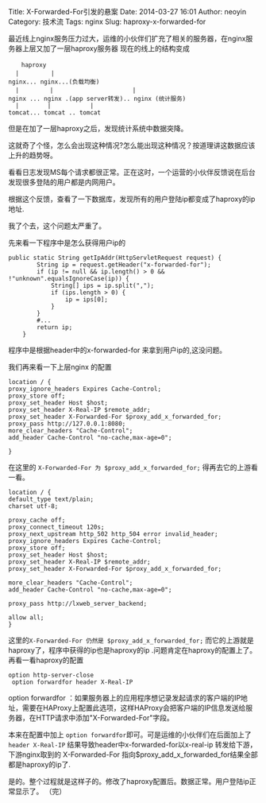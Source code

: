 Title: X-Forwarded-For引发的悬案
Date: 2014-03-27 16:01
Author: neoyin
Category: 技术流
Tags: nginx
Slug: haproxy-x-forwarded-for


最近线上nginx服务压力过大，运维的小伙伴们扩充了相关的服务器，在nginx服务器上层又加了一层haproxy服务器
现在的线上的结构变成

      　haproxy
      |    　　　| 
    nginx... nginx...(负载均衡)
      |      　 |    　　　　　　　　　　　| 
    nginx ... nginx .(app server转发).. nginx (统计服务)
      |        |           |
    tomcat... tomcat .. tomcat 

但是在加了一层haproxy之后，发现统计系统中数据突降。

这就奇了个怪，怎么会出现这种情况?怎么能出现这种情况？按道理讲这数据应该上升的趋势呀。

看看日志发现MS每个请求都很正常。正在这时，一个运营的小伙伴反馈说在后台发现很多登陆的用户都是内网用户。

根据这个反馈，查看了一下数据库，发现所有的用户登陆ip都变成了haproxy的ip地址.

我了个去，这个问题太严重了。

先来看一下程序中是怎么获得用户ip的

    public static String getIpAddr(HttpServletRequest request) {
            String ip = request.getHeader("x-forwarded-for");
            if (ip != null && ip.length() > 0 && !"unknown".equalsIgnoreCase(ip)) {
                String[] ips = ip.split(",");
                if (ips.length > 0) {
                    ip = ips[0];
                }
            }
            #...
            return ip;
        }

<!--more-->

程序中是根据header中的x-forwarded-for 来拿到用户ip的,这没问题。

我们再来看一下上层nginx 的配置

    location / {
    proxy_ignore_headers Expires Cache-Control;
    proxy_store off;
    proxy_set_header Host $host;
    proxy_set_header X-Real-IP $remote_addr;
    proxy_set_header X-Forwarded-For $proxy_add_x_forwarded_for;
    proxy_pass http://127.0.0.1:8080;
    more_clear_headers "Cache-Control";
    add_header Cache-Control "no-cache,max-age=0";

    }

在这里的 `X-Forwarded-For 为 $proxy_add_x_forwarded_for;`
得再去它的上游看一看。

    location / {
    default_type text/plain;
    charset utf-8;

    proxy_cache off;
    proxy_connect_timeout 120s;
    proxy_next_upstream http_502 http_504 error invalid_header;
    proxy_ignore_headers Expires Cache-Control;
    proxy_store off;
    proxy_set_header Host $host;
    proxy_set_header X-Real-IP $remote_addr;
    proxy_set_header X-Forwarded-For $proxy_add_x_forwarded_for;

    more_clear_headers "Cache-Control";
    add_header Cache-Control "no-cache,max-age=0";

    proxy_pass http://lxweb_server_backend;

    allow all;
    }

这里的`X-Forwarded-For 仍然是 $proxy_add_x_forwarded_for;`
而它的上游就是haproxy了，程序中获得的ip也是haproxy的ip
.问题肯定在haproxy的配置上了。 再看一看haproxy的配置

    option http-server-close
     option forwardfor header X-Real-IP

option forwardfor
：如果服务器上的应用程序想记录发起请求的客户端的IP地址，需要在HAProxy上配置此选项，这样HAProxy会把客户端的IP信息发送给服务器，在HTTP请求中添加"X-Forwarded-For"字段。

本来在配置中加上
`option forwardfor`即可。可是运维的小伙伴们在后面加上了`header X-Real-IP`
结果导致header中x-forwarded-for以x-real-ip 转发给下游，下游nginx取到的
X-Forwarded-For
指向$proxy\_add\_x\_forwarded\_for结果全部都是haproxy的ip了.

是的。整个过程就是这样子的。修改了haproxy配置后。数据正常。用户登陆ip正常显示了。
（完）
